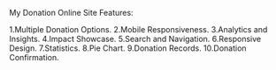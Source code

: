My Donation Online Site Features:




1.Multiple Donation Options.
2.Mobile Responsiveness.
3.Analytics and Insights.
4.Impact Showcase.
5.Search and Navigation.
6.Responsive Design.
7.Statistics.
8.Pie Chart.
9.Donation Records.
10.Donation Confirmation.